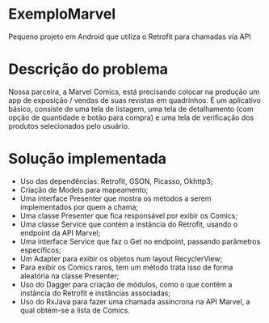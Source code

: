 # ExemploMarvel
Pequeno projeto em Android que utiliza o Retrofit para chamadas via API

# Descrição do problema
Nossa parceira, a Marvel Comics, está precisando colocar na produção um app de exposição / vendas de suas revistas em quadrinhos. É um aplicativo básico, consiste de uma tela de listagem, uma tela de detalhamento (com opção de quantidade e botão para compra) e uma tela de verificação dos produtos selecionados pelo usuário.

# Solução implementada
- Uso das dependências: Retrofit, GSON, Picasso, Okhttp3;
- Criação de Models para mapeamento;
- Uma interface Presenter que mostra os métodos a serem implementados por quem a chama;
- Uma classe Presenter que fica responsável por exibir os Comics;
- Uma classe Service que contém a instância do Retrofit, usando o endpoint da API Marvel;
- Uma interface Service que faz o Get no endpoint, passando parâmetros específicos;
- Um Adapter para exibir os objetos num layout RecyclerView;
- Para exibir os Comics raros, tem um método trata isso de forma aleatória na classe Presenter;
- Uso do Dagger para criação de módulos, como o que contêm a instância do Retrofit e instâncias associadas;
- Uso do RxJava para fazer uma chamada assíncrona na API Marvel, a qual obtém-se a lista de Comics.
